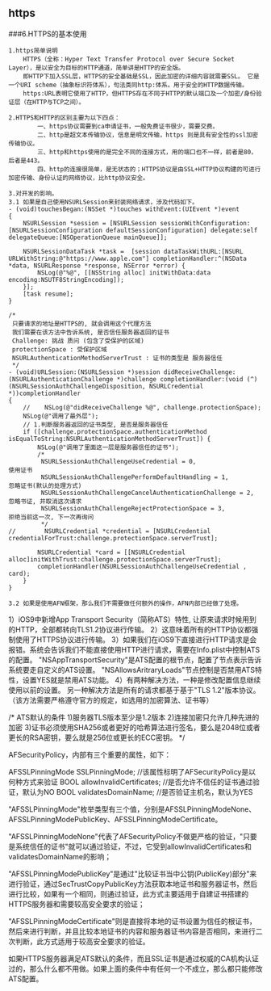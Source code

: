 ## https
###6.HTTPS的基本使用

```objc
1.https简单说明
    HTTPS（全称：Hyper Text Transfer Protocol over Secure Socket Layer），是以安全为目标的HTTP通道，简单讲是HTTP的安全版。
    即HTTP下加入SSL层，HTTPS的安全基础是SSL，因此加密的详细内容就需要SSL。 它是一个URI scheme（抽象标识符体系），句法类同http:体系。用于安全的HTTP数据传输。
    https:URL表明它使用了HTTP，但HTTPS存在不同于HTTP的默认端口及一个加密/身份验证层（在HTTP与TCP之间）。

2.HTTPS和HTTP的区别主要为以下四点：
        一、https协议需要到ca申请证书，一般免费证书很少，需要交费。
        二、http是超文本传输协议，信息是明文传输，https 则是具有安全性的ssl加密传输协议。
        三、http和https使用的是完全不同的连接方式，用的端口也不一样，前者是80，后者是443。
        四、http的连接很简单，是无状态的；HTTPS协议是由SSL+HTTP协议构建的可进行加密传输、身份认证的网络协议，比http协议安全。

3.对开发的影响。
3.1 如果是自己使用NSURLSession来封装网络请求，涉及代码如下。
- (void)touchesBegan:(NSSet *)touches withEvent:(UIEvent *)event
{
    NSURLSession *session = [NSURLSession sessionWithConfiguration:[NSURLSessionConfiguration defaultSessionConfiguration] delegate:self delegateQueue:[NSOperationQueue mainQueue]];

    NSURLSessionDataTask *task =  [session dataTaskWithURL:[NSURL URLWithString:@"https://www.apple.com"] completionHandler:^(NSData *data, NSURLResponse *response, NSError *error) {
        NSLog(@"%@", [[NSString alloc] initWithData:data encoding:NSUTF8StringEncoding]);
    }];
    [task resume];
}

/*
 只要请求的地址是HTTPS的, 就会调用这个代理方法
 我们需要在该方法中告诉系统, 是否信任服务器返回的证书
 Challenge: 挑战 质问 (包含了受保护的区域)
 protectionSpace : 受保护区域
 NSURLAuthenticationMethodServerTrust : 证书的类型是 服务器信任
 */
- (void)URLSession:(NSURLSession *)session didReceiveChallenge:(NSURLAuthenticationChallenge *)challenge completionHandler:(void (^)(NSURLSessionAuthChallengeDisposition, NSURLCredential *))completionHandler
{
    //    NSLog(@"didReceiveChallenge %@", challenge.protectionSpace);
    NSLog(@"调用了最外层");
    // 1.判断服务器返回的证书类型, 是否是服务器信任
    if ([challenge.protectionSpace.authenticationMethod isEqualToString:NSURLAuthenticationMethodServerTrust]) {
        NSLog(@"调用了里面这一层是服务器信任的证书");
        /*
         NSURLSessionAuthChallengeUseCredential = 0,                     使用证书
         NSURLSessionAuthChallengePerformDefaultHandling = 1,            忽略证书(默认的处理方式)
         NSURLSessionAuthChallengeCancelAuthenticationChallenge = 2,     忽略书证, 并取消这次请求
         NSURLSessionAuthChallengeRejectProtectionSpace = 3,            拒绝当前这一次, 下一次再询问
         */
//        NSURLCredential *credential = [NSURLCredential credentialForTrust:challenge.protectionSpace.serverTrust];

        NSURLCredential *card = [[NSURLCredential alloc]initWithTrust:challenge.protectionSpace.serverTrust];
        completionHandler(NSURLSessionAuthChallengeUseCredential , card);
    }
}

3.2 如果是使用AFN框架，那么我们不需要做任何额外的操作，AFN内部已经做了处理。
```



1）iOS9中新增App Transport Security（简称ATS）特性, 让原来请求时候用到的HTTP，全部都转向TLS1.2协议进行传输。
2）这意味着所有的HTTP协议都强制使用了HTTPS协议进行传输。
3）如果我们在iOS9下直接进行HTTP请求是会报错。系统会告诉我们不能直接使用HTTP进行请求，需要在Info.plist中控制ATS的配置。
    "NSAppTransportSecurity"是ATS配置的根节点，配置了节点表示告诉系统要走自定义的ATS设置。
    "NSAllowsAritraryLoads"节点控制是否禁用ATS特性，设置YES就是禁用ATS功能。
4）有两种解决方法，一种是修改配置信息继续使用以前的设置。
    另一种解决方法是所有的请求都基于基于"TLS 1.2"版本协议。（该方法需要严格遵守官方的规定，如选用的加密算法、证书等）

/*
 ATS默认的条件
 1)服务器TLS版本至少是1.2版本
 2)连接加密只允许几种先进的加密
 3)证书必须使用SHA256或者更好的哈希算法进行签名，要么是2048位或者更长的RSA密钥，要么就是256位或更长的ECC密钥。
 */

AFSecurityPolicy，内部有三个重要的属性，如下：

AFSSLPinningMode SSLPinningMode;    //该属性标明了AFSecurityPolicy是以何种方式来验证
BOOL allowInvalidCertificates;      //是否允许不信任的证书通过验证，默认为NO
BOOL validatesDomainName;           //是否验证主机名，默认为YES

"AFSSLPinningMode"枚举类型有三个值，分别是AFSSLPinningModeNone、AFSSLPinningModePublicKey、AFSSLPinningModeCertificate。

"AFSSLPinningModeNone"代表了AFSecurityPolicy不做更严格的验证，"只要是系统信任的证书"就可以通过验证，不过，它受到allowInvalidCertificates和validatesDomainName的影响；

"AFSSLPinningModePublicKey"是通过"比较证书当中公钥(PublicKey)部分"来进行验证，通过SecTrustCopyPublicKey方法获取本地证书和服务器证书，然后进行比较，如果有一个相同，则通过验证，此方式主要适用于自建证书搭建的HTTPS服务器和需要较高安全要求的验证；

"AFSSLPinningModeCertificate"则是直接将本地的证书设置为信任的根证书，然后来进行判断，并且比较本地证书的内容和服务器证书内容是否相同，来进行二次判断，此方式适用于较高安全要求的验证。

如果HTTPS服务器满足ATS默认的条件，而且SSL证书是通过权威的CA机构认证过的，那么什么都不用做。如果上面的条件中有任何一个不成立，那么都只能修改ATS配置。
